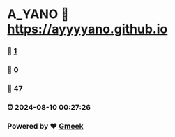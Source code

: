 # A_YANO :link: https://ayyyyano.github.io 
### :page_facing_up: [1](https://ayyyyano.github.io/tag.html) 
### :speech_balloon: 0 
### :hibiscus: 47 
### :alarm_clock: 2024-08-10 00:27:26 
### Powered by :heart: [Gmeek](https://github.com/Meekdai/Gmeek)
